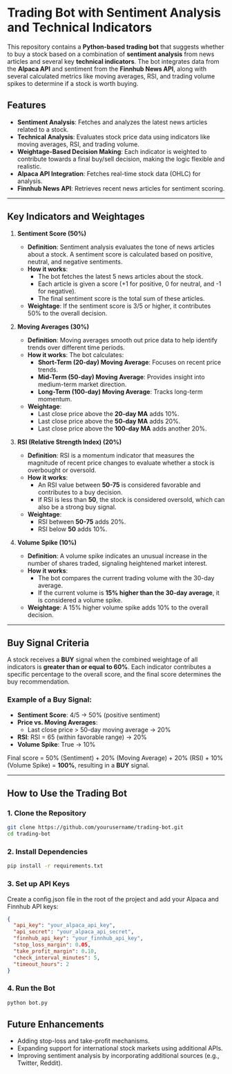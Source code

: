 # Trading Bot with Sentiment Analysis and Technical Indicators

This repository contains a **Python-based trading bot** that suggests whether to buy a stock based on a combination of **sentiment analysis** from news articles and several key **technical indicators**. The bot integrates data from the **Alpaca API** and sentiment from the **Finnhub News API**, along with several calculated metrics like moving averages, RSI, and trading volume spikes to determine if a stock is worth buying.

## Features

- **Sentiment Analysis**: Fetches and analyzes the latest news articles related to a stock.
- **Technical Analysis**: Evaluates stock price data using indicators like moving averages, RSI, and trading volume.
- **Weightage-Based Decision Making**: Each indicator is weighted to contribute towards a final buy/sell decision, making the logic flexible and realistic.
- **Alpaca API Integration**: Fetches real-time stock data (OHLC) for analysis.
- **Finnhub News API**: Retrieves recent news articles for sentiment scoring.

---

## Key Indicators and Weightages

1. **Sentiment Score (50%)**
   - **Definition**: Sentiment analysis evaluates the tone of news articles about a stock. A sentiment score is calculated based on positive, neutral, and negative sentiments.
   - **How it works**: 
     - The bot fetches the latest 5 news articles about the stock.
     - Each article is given a score (+1 for positive, 0 for neutral, and -1 for negative).
     - The final sentiment score is the total sum of these articles.
   - **Weightage**: If the sentiment score is 3/5 or higher, it contributes 50% to the overall decision.

2. **Moving Averages (30%)**
   - **Definition**: Moving averages smooth out price data to help identify trends over different time periods.
   - **How it works**: The bot calculates:
     - **Short-Term (20-day) Moving Average**: Focuses on recent price trends.
     - **Mid-Term (50-day) Moving Average**: Provides insight into medium-term market direction.
     - **Long-Term (100-day) Moving Average**: Tracks long-term momentum.
   - **Weightage**:
     - Last close price above the **20-day MA** adds 10%.
     - Last close price above the **50-day MA** adds 20%.
     - Last close price above the **100-day MA** adds another 20%.

3. **RSI (Relative Strength Index) (20%)**
   - **Definition**: RSI is a momentum indicator that measures the magnitude of recent price changes to evaluate whether a stock is overbought or oversold.
   - **How it works**: 
     - An RSI value between **50-75** is considered favorable and contributes to a buy decision.
     - If RSI is less than **50**, the stock is considered oversold, which can also be a strong buy signal.
   - **Weightage**:
     - RSI between **50-75** adds 20%.
     - RSI below **50** adds 10%.

4. **Volume Spike (10%)**
   - **Definition**: A volume spike indicates an unusual increase in the number of shares traded, signaling heightened market interest.
   - **How it works**: 
     - The bot compares the current trading volume with the 30-day average.
     - If the current volume is **15% higher than the 30-day average**, it is considered a volume spike.
   - **Weightage**: A 15% higher volume spike adds 10% to the overall decision.

---

## Buy Signal Criteria

A stock receives a **BUY** signal when the combined weightage of all indicators is **greater than or equal to 60%**. Each indicator contributes a specific percentage to the overall score, and the final score determines the buy recommendation.

### Example of a Buy Signal:

- **Sentiment Score**: 4/5 → 50% (positive sentiment)
- **Price vs. Moving Averages**:
  - Last close price > 50-day moving average → 20%
- **RSI**: RSI = 65 (within favorable range) → 20%
- **Volume Spike**: True → 10%

Final score = 50% (Sentiment) + 20% (Moving Average) + 20% (RSI) + 10% (Volume Spike) = **100%**, resulting in a **BUY** signal.

---

## How to Use the Trading Bot

### 1. Clone the Repository
```bash
git clone https://github.com/yourusername/trading-bot.git
cd trading-bot
```

### 2. Install Dependencies
```bash
pip install -r requirements.txt
```

### 3. Set up API Keys  
Create a config.json file in the root of the project and add your Alpaca and Finnhub API keys:
```json
{
  "api_key": "your_alpaca_api_key",
  "api_secret": "your_alpaca_api_secret",
  "finnhub_api_key": "your_finnhub_api_key",
  "stop_loss_margin": 0.05,
  "take_profit_margin": 0.10,
  "check_interval_minutes": 5,
  "timeout_hours": 2
}
```

### 4. Run the Bot  
```bash
python bot.py
```  
## Future Enhancements

- Adding stop-loss and take-profit mechanisms.
- Expanding support for international stock markets using additional APIs.
- Improving sentiment analysis by incorporating additional sources (e.g., Twitter, Reddit).


